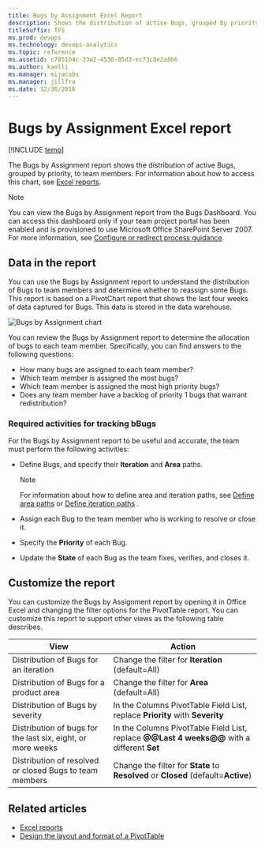 ```yaml
---
title: Bugs by Assignment Excel Report  
description: Shows the distribution of active Bugs, grouped by priority, to team members - Team Foundation Server  
titleSuffix: TFS
ms.prod: devops
ms.technology: devops-analytics
ms.topic: reference
ms.assetid: c7851b4c-33a2-4536-85d3-ec73c8e2a8b6
ms.author: kaelli
ms.manager: mijacobs
ms.manager: jillfra
ms.date: 12/30/2016
---
```


# Bugs by Assignment Excel report

[!INCLUDE [temp](../_shared/tfs-sharepoint-version.md)]

The Bugs by Assignment report shows the distribution of active Bugs, grouped by priority, to team members. For information about how to access this chart, see [Excel reports](excel-reports.md).  
  
> [!NOTE]
>  You can view the Bugs by Assignment report from the Bugs Dashboard. You can access this dashboard only if your team project portal has been enabled and is provisioned to use Microsoft Office SharePoint Server 2007. For more information, see [Configure or redirect process guidance](../sharepoint-dashboards/configure-or-redirect-process-guidance.md).  
  
<a name="Data"></a> 

## Data in the report  

You can use the Bugs by Assignment report to understand the distribution of Bugs to team members and determine whether to reassign some Bugs. This report is based on a PivotChart report that shows the last four weeks of data captured for Bugs. This data is stored in the data warehouse.  
  
![Bugs by Assignment chart](_img/procguid_byassignment.png "ProcGuid_ByAssignment")  
  
You can review the Bugs by Assignment report to determine the allocation of bugs to each team member. Specifically, you can find answers to the following questions:  
  
- How many bugs are assigned to each team member?  
- Which team member is assigned the most bugs?  
- Which team member is assigned the most high priority bugs?  
- Does any team member have a backlog of priority 1 bugs that warrant redistribution?  
  
### Required activities for tracking bBugs  

For the Bugs by Assignment report to be useful and accurate, the team must perform the following activities:  
  
-   Define Bugs, and specify their **Iteration** and **Area** paths.  
  
    > [!NOTE]
    >  For information about how to define area and iteration paths, see [Define area paths](../../organizations/settings/set-area-paths.md) or [Define iteration paths](../../organizations/settings/set-iteration-paths-sprints.md) .  
  
-   Assign each Bug to the team member who is working to resolve or close it.  
-   Specify the **Priority** of each Bug.  
-   Update the **State** of each Bug as the team fixes, verifies, and closes it.  
  
<a name="Updating"></a> 

## Customize the report  

You can customize the Bugs by Assignment report by opening it in Office Excel and changing the filter options for the PivotTable report. You can customize this report to support other views as the following table describes.  
  
|View|Action|  
|----------|------------|  
|Distribution of Bugs for an iteration|Change the filter for **Iteration** (default=All)|  
|Distribution of Bugs for a product area|Change the filter for **Area** (default=All)|  
|Distribution of Bugs by severity|In the Columns PivotTable Field List, replace **Priority** with **Severity**|  
|Distribution of bugs for the last six, eight, or more weeks|In the Columns PivotTable Field List, replace **@@Last 4 weeks@@** with a different **Set**|  
|Distribution of resolved or closed Bugs to team members|Change the filter for **State** to **Resolved** or **Closed** (default=**Active**)|  
  
## Related articles

- [Excel reports](excel-reports.md)
- [Design the layout and format of a PivotTable](https://support.office.com/article/design-the-layout-and-format-of-a-pivottable-a9600265-95bf-4900-868e-641133c05a80) 
